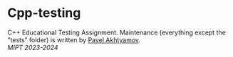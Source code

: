 # Cpp-testing
C++ Educational Testing Assignment. Maintenance (everything except the "tests" folder) is written by [Pavel Akhtyamov](https://github.com/akhtyamovpavel).\
_MIPT_ _2023-2024_
